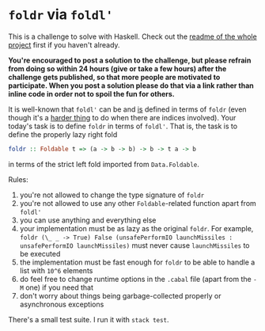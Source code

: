 # `foldr` via `foldl'`

This is a challenge to solve with Haskell. Check out the [readme of the whole project](../README.md) first if you haven't already.

**You're encouraged to post a solution to the challenge, but please refrain from doing so within 24 hours (give or take a few hours) after the challenge gets published, so that more people are motivated to participate. When you post a solution please do that via a link rather than inline code in order not to spoil the fun for others.**

It is well-known that `foldl'` can be and [is](https://hackage.haskell.org/package/base-4.12.0.0/docs/src/Data.Foldable.html#foldl%27) defined in terms of `foldr` (even though it's a [harder thing](https://github.com/effectfully-ou/haskell-challenges/tree/master/h6-indexed-folds) to do when there are indices involved). Your today's task is to define `foldr` in terms of `foldl'`. That is, the task is to define the properly lazy right fold

```haskell
foldr :: Foldable t => (a -> b -> b) -> b -> t a -> b
```

in terms of the strict left fold imported from `Data.Foldable`.

Rules:

1. you're not allowed to change the type signature of `foldr`
2. you're not allowed to use any other `Foldable`-related function apart from `foldl'`
3. you can use anything and everything else
4. your implementation must be as lazy as the original `foldr`. For example, `foldr (\_ _ -> True) False (unsafePerformIO launchMissiles : unsafePerformIO launchMissiles)` must never cause `launchMissiles` to be executed
5. the implementation must be fast enough for `foldr` to be able to handle a list with `10^6` elements
6. do feel free to change runtime options in the `.cabal` file (apart from the `-M` one) if you need that
7. don't worry about things being garbage-collected properly or asynchronous exceptions

There's a small test suite. I run it with `stack test`.

